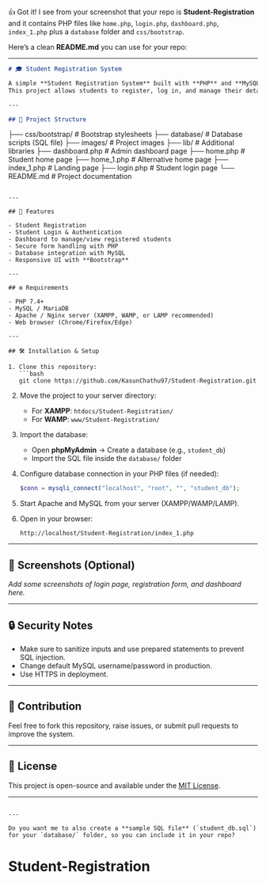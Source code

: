 👍 Got it! I see from your screenshot that your repo is **Student-Registration** and it contains PHP files like `home.php`, `login.php`, `dashboard.php`, `index_1.php` plus a `database` folder and `css/bootstrap`.

Here’s a clean **README.md** you can use for your repo:

---

```markdown
# 🎓 Student Registration System

A simple **Student Registration System** built with **PHP** and **MySQL**.  
This project allows students to register, log in, and manage their details, while the admin can view the registered students via a dashboard.

---

## 📂 Project Structure

```

├── css/bootstrap/      # Bootstrap stylesheets
├── database/           # Database scripts (SQL file)
├── images/             # Project images
├── lib/                # Additional libraries
├── dashboard.php       # Admin dashboard page
├── home.php            # Student home page
├── home\_1.php          # Alternative home page
├── index\_1.php         # Landing page
├── login.php           # Student login page
└── README.md           # Project documentation

````

---

## 🚀 Features

- Student Registration  
- Student Login & Authentication  
- Dashboard to manage/view registered students  
- Secure form handling with PHP  
- Database integration with MySQL  
- Responsive UI with **Bootstrap**

---

## ⚙️ Requirements

- PHP 7.4+  
- MySQL / MariaDB  
- Apache / Nginx server (XAMPP, WAMP, or LAMP recommended)  
- Web browser (Chrome/Firefox/Edge)

---

## 🛠️ Installation & Setup

1. Clone this repository:
   ```bash
   git clone https://github.com/KasunChathu97/Student-Registration.git
````

2. Move the project to your server directory:

   * For **XAMPP**: `htdocs/Student-Registration/`
   * For **WAMP**: `www/Student-Registration/`

3. Import the database:

   * Open **phpMyAdmin** → Create a database (e.g., `student_db`)
   * Import the SQL file inside the `database/` folder

4. Configure database connection in your PHP files (if needed):

   ```php
   $conn = mysqli_connect("localhost", "root", "", "student_db");
   ```

5. Start Apache and MySQL from your server (XAMPP/WAMP/LAMP).

6. Open in your browser:

   ```
   http://localhost/Student-Registration/index_1.php
   ```

---

## 📸 Screenshots (Optional)

*Add some screenshots of login page, registration form, and dashboard here.*

---

## 🔒 Security Notes

* Make sure to sanitize inputs and use prepared statements to prevent SQL injection.
* Change default MySQL username/password in production.
* Use HTTPS in deployment.

---

## 🤝 Contribution

Feel free to fork this repository, raise issues, or submit pull requests to improve the system.

---

## 📜 License

This project is open-source and available under the [MIT License](LICENSE).

---

```

---

Do you want me to also create a **sample SQL file** (`student_db.sql`) for your `database/` folder, so you can include it in your repo?
```
# Student-Registration

